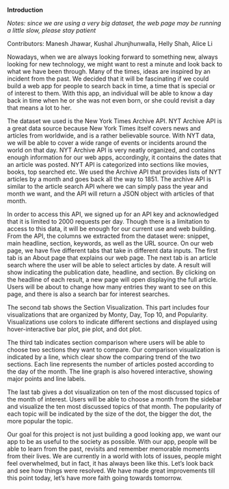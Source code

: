 **Introduction**

*Notes: since we are using a very big dataset, the web page may be running a little slow, please stay patient*

Contributors: Manesh Jhawar, Kushal Jhunjhunwalla, Helly Shah, Alice Li

Nowadays, when we are always looking forward to something new, always looking for new technology, we might want to rest a minute and look back to what we have been through. Many of the times, ideas are inspired by an incident from the past. We decided that it will be fascinating if we could build a web app for people to search back in time, a time that is special or of interest to them. With this app, an individual will be able to know a day back in time when he or she was not even born, or she could revisit a day that means a lot to her.

The dataset we used is the New York Times Archive API. NYT Archive API is a great data source because New York Times itself covers news and articles from worldwide, and is a rather believable source. With NYT data, we will be able to cover a wide range of events or incidents around the world on that day. NYT Archive API is very neatly organized, and contains enough information for our web apps, accordingly, it contains the dates that an article was posted. NYT API is categorized into sections like movies, books, top searched etc. We used the Archive API that provides lists of NYT articles by a month and goes back all the way to 1851. The archive API is similar to the article search API where we can simply pass the year and month we want, and the API will return a JSON object with articles of that month.

In order to access this API, we signed up for an API key and acknowledged that it is limited to 2000 requests per day. Though there is a limitation to access to this data, it will be enough for our current use and web building.
From the API, the columns we extracted from the dataset were: snippet, main headline, section, keywords, as well as the URL source. On our web page, we have five different tabs that take in different data inputs. The first tab is an About page that explains our web page. The next tab is an article search where the user will be able to select articles by date. A result will show indicating the publication date, headline, and section. By clicking on the headline of each result, a new page will open displaying the full article. Users will be about to change how many entries they want to see on this page, and there is also a search bar for interest searches.

The second tab shows the Section Visualization. This part includes four visualizations that are organized by Monty, Day, Top 10, and Popularity. Visualizations use colors to indicate different sections and displayed using hover-interactive bar plot, pie plot, and dot plot.

The third tab indicates section comparison where users will be able to choose two sections they want to compare. Our comparison visualization is indicated by a line, which clear show the comparing trend of the two sections. Each line represents the number of articles posted according to the day of the month. The line graph is also hovered interactive, showing major points and line labels.

The last tab gives a dot visualization on ten of the most discussed topics of the month of interest. Users will be able to choose a month from the sidebar and visualize the ten most discussed topics of that month. The popularity of each topic will be indicated by the size of the dot, the bigger the dot, the more popular the topic.

Our goal for this project is not just building a good looking app, we want our app to be as useful to the society as possible. With our app, people will be able to learn from the past, revisits and remember memorable moments from their lives. We are currently in a world with lots of issues, people might feel overwhelmed, but in fact, it has always been like this. Let’s look back and see how things were resolved. We have made great improvements till this point today, let’s have more faith going towards tomorrow.
